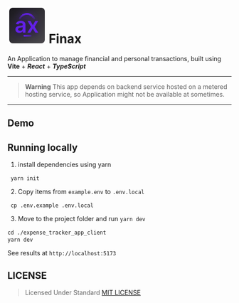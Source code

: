 # ![IMAGE](./src/assets/finax.svg)  **Finax**

An Application to manage financial and personal transactions, built using **Vite** + _**React**_ + _**TypeScript**_

---

> **Warning**
> This app depends on backend service hosted on a metered hosting service, so Application might not be available at sometimes.

---

## **Demo**

## Running locally

1. install dependencies using yarn

```
 yarn init
```

2. Copy items from `example.env` to `.env.local`

```
 cp .env.example .env.local
```
3. Move to the project folder and run `yarn dev`
```
cd ./expense_tracker_app_client
yarn dev
```

See results at `http://localhost:5173`

## LICENSE
> Licensed Under Standard [MIT LICENSE]('/LICENSE)
